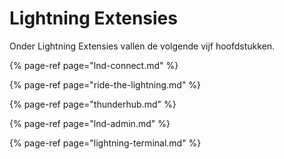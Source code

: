 # Lightning Extensies

Onder Lightning Extensies vallen de volgende vijf hoofdstukken.

{% page-ref page="lnd-connect.md" %}

{% page-ref page="ride-the-lightning.md" %}

{% page-ref page="thunderhub.md" %}

{% page-ref page="lnd-admin.md" %}

{% page-ref page="lightning-terminal.md" %}



